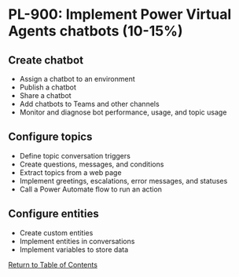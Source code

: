 # PL-900: Implement Power Virtual Agents chatbots (10-15%)

## Create chatbot
- Assign a chatbot to an environment
- Publish a chatbot
- Share a chatbot
- Add chatbots to Teams and other channels
- Monitor and diagnose bot performance, usage, and topic usage

## Configure topics
- Define topic conversation triggers
- Create questions, messages, and conditions
- Extract topics from a web page
- Implement greetings, escalations, error messages, and statuses
- Call a Power Automate flow to run an action

## Configure entities
- Create custom entities
- Implement entities in conversations
- Implement variables to store data

[Return to Table of Contents](README.md)